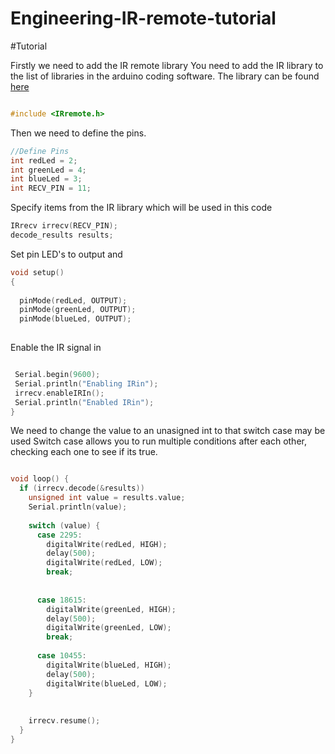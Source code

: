 # Engineering-IR-remote-tutorial
#Tutorial


Firstly we need to add the IR remote library
You need to add the IR library to the list of libraries in the arduino coding software.
The library can be found 
[here](https://github.com/z3t0/Arduino-IRremote)

```cpp

#include <IRremote.h>

```
Then we need to define the pins.

```cpp
//Define Pins
int redLed = 2;
int greenLed = 4;
int blueLed = 3;
int RECV_PIN = 11;

```
Specify items from the IR library which will be used in this code

```cpp
IRrecv irrecv(RECV_PIN);
decode_results results;
```
Set pin LED's to output and

```cpp
void setup()
{
 
  pinMode(redLed, OUTPUT);
  pinMode(greenLed, OUTPUT);
  pinMode(blueLed, OUTPUT);
  
 ```
 Enable the IR signal in
 ```cpp
 
  Serial.begin(9600);
  Serial.println("Enabling IRin");
  irrecv.enableIRIn();
  Serial.println("Enabled IRin");
}
```

We need to change the value to an unasigned int to that switch case may be used
Switch case allows you to run multiple conditions after each other, checking each one to see if its true.
```cpp

void loop() {
  if (irrecv.decode(&results))
    unsigned int value = results.value;
    Serial.println(value);
   
    switch (value) {
      case 2295:
        digitalWrite(redLed, HIGH);
        delay(500);
        digitalWrite(redLed, LOW);
        break;
     
     
      case 18615:
        digitalWrite(greenLed, HIGH);
        delay(500);
        digitalWrite(greenLed, LOW);
        break;
     
      case 10455:
        digitalWrite(blueLed, HIGH);
        delay(500);
        digitalWrite(blueLed, LOW);
    }
   
   
    irrecv.resume();
  }
}
```
